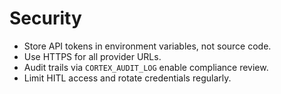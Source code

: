 # Security

- Store API tokens in environment variables, not source code.
- Use HTTPS for all provider URLs.
- Audit trails via `CORTEX_AUDIT_LOG` enable compliance review.
- Limit HITL access and rotate credentials regularly.
